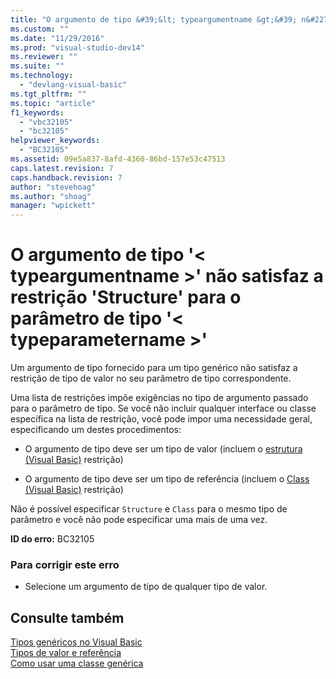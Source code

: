 ```yaml
---
title: "O argumento de tipo &#39;&lt; typeargumentname &gt;&#39; n&#227;o satisfaz a restri&#231;&#227;o &#39;Structure&#39; para o par&#226;metro de tipo &#39;&lt; typeparametername &gt;&#39; | Microsoft Docs"
ms.custom: ""
ms.date: "11/29/2016"
ms.prod: "visual-studio-dev14"
ms.reviewer: ""
ms.suite: ""
ms.technology: 
  - "devlang-visual-basic"
ms.tgt_pltfrm: ""
ms.topic: "article"
f1_keywords: 
  - "vbc32105"
  - "bc32105"
helpviewer_keywords: 
  - "BC32105"
ms.assetid: 09e5a837-8afd-4360-86bd-157e53c47513
caps.latest.revision: 7
caps.handback.revision: 7
author: "stevehoag"
ms.author: "shoag"
manager: "wpickett"
---
```

# O argumento de tipo &#39;&lt; typeargumentname &gt;&#39; n&#227;o satisfaz a restri&#231;&#227;o &#39;Structure&#39; para o par&#226;metro de tipo &#39;&lt; typeparametername &gt;&#39;
Um argumento de tipo fornecido para um tipo genérico não satisfaz a restrição de tipo de valor no seu parâmetro de tipo correspondente.  
  
 Uma lista de restrições impõe exigências no tipo de argumento passado para o parâmetro de tipo. Se você não incluir qualquer interface ou classe específica na lista de restrição, você pode impor uma necessidade geral, especificando um destes procedimentos:  
  
-   O argumento de tipo deve ser um tipo de valor \(incluem o [estrutura \(Visual Basic\)](http://msdn.microsoft.com/pt-br/263ce115-ac36-4c05-8cb7-0e0eead5c6d0) restrição\)  
  
-   O argumento de tipo deve ser um tipo de referência \(incluem o [Class \(Visual Basic\)](http://msdn.microsoft.com/pt-br/0777c6e6-46bc-451b-ad70-57b49d4ef4f7) restrição\)  
  
 Não é possível especificar `Structure` e `Class` para o mesmo tipo de parâmetro e você não pode especificar uma mais de uma vez.  
  
 **ID do erro:** BC32105  
  
### Para corrigir este erro  
  
-   Selecione um argumento de tipo de qualquer tipo de valor.  
  
## Consulte também  
 [Tipos genéricos no Visual Basic](../../visual-basic/programming-guide/language-features/data-types/generic-types.md)   
 [Tipos de valor e referência](../../visual-basic/programming-guide/language-features/data-types/value-types-and-reference-types.md)   
 [Como usar uma classe genérica](../../visual-basic/programming-guide/language-features/data-types/how-to-use-a-generic-class.md)